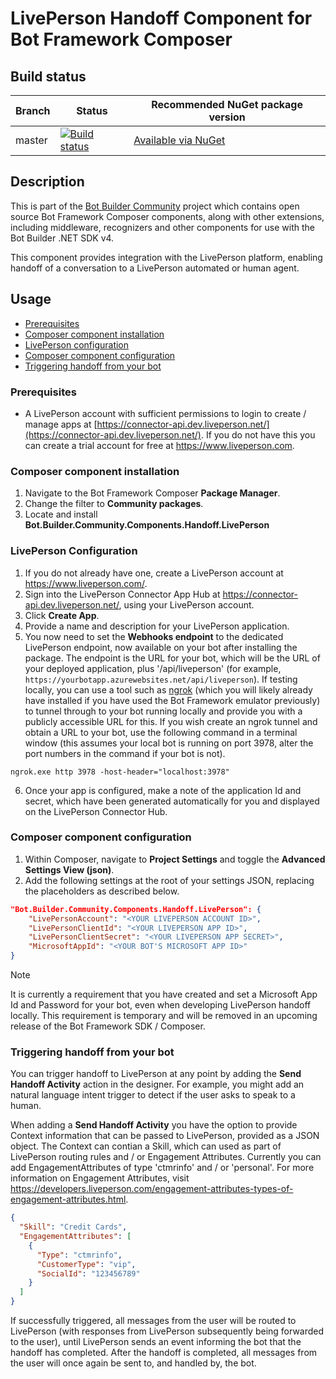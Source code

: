 ﻿# LivePerson Handoff Component for Bot Framework Composer

## Build status
| Branch | Status | Recommended NuGet package version |
| ------ | ------ | ------ |
| master | [![Build status](https://ci.appveyor.com/api/projects/status/b9123gl3kih8x9cb?svg=true)](https://ci.appveyor.com/project/garypretty/botbuilder-community) | [Available via NuGet](https://www.nuget.org/packages/Bot.Builder.Community.Components.Handoff.LivePerson/) |

## Description

This is part of the [Bot Builder Community](https://github.com/botbuildercommunity) project which contains open source Bot Framework Composer components, along with other extensions, including middleware, recognizers and other components for use with the Bot Builder .NET SDK v4.

This component provides integration with the LivePerson platform, enabling handoff of a conversation to a LivePerson automated or human agent.

## Usage

* [Prerequisites](#prerequisites)
* [Composer component installation](#composer-component-installation)
* [LivePerson configuration](#liveperson-configuration)
* [Composer component configuration](#composer-component-configuration)
* [Triggering handoff from your bot](#triggering-handoff-from-your-bot)

### Prerequisites

* A LivePerson account with sufficient permissions to login to create / manage apps at  [https://connector-api.dev.liveperson.net/](https://connector-api.dev.liveperson.net/). If you do not have this you can create a trial account for free at https://www.liveperson.com.

### Composer component installation

1. Navigate to the Bot Framework Composer **Package Manager**.
2. Change the filter to **Community packages**.
3. Locate and install **Bot.Builder.Community.Components.Handoff.LivePerson**

### LivePerson Configuration

1. If you do not already have one, create a LivePerson account at https://www.liveperson.com/.
2. Sign into the LivePerson Connector App Hub at https://connector-api.dev.liveperson.net/, using your LivePerson account.
3. Click **Create App**.
4. Provide a name and description for your LivePerson application.
5. You now need to set the **Webhooks endpoint** to the dedicated LivePerson endpoint, now available on your bot after installing the package. The endpoint is the URL for your bot, which will be the URL of your deployed application, plus '/api/liveperson' (for example, `https://yourbotapp.azurewebsites.net/api/liveperson`). If testing locally, you can use a tool such as [ngrok](https://www.ngrok.com) (which you will likely already have installed if you have used the Bot Framework emulator previously) to tunnel through to your bot running locally and provide you with a publicly accessible URL for this. If you wish create an ngrok tunnel and obtain a URL to your bot, use the following command in a terminal window (this assumes your local bot is running on port 3978, alter the port numbers in the command if your bot is not).
 
```
ngrok.exe http 3978 -host-header="localhost:3978"
```

6. Once your app is configured, make a note of the application Id and secret, which have been generated automatically for you and displayed on the LivePerson Connector Hub.

### Composer component configuration

1. Within Composer, navigate to **Project Settings** and toggle the **Advanced Settings View (json)**.
2. Add the following settings at the root of your settings JSON, replacing the placeholders as described below.

```json
"Bot.Builder.Community.Components.Handoff.LivePerson": {
    "LivePersonAccount": "<YOUR LIVEPERSON ACCOUNT ID>",
    "LivePersonClientId": "<YOUR LIVEPERSON APP ID>",
    "LivePersonClientSecret": "<YOUR LIVEPERSON APP SECRET>",
    "MicrosoftAppId": "<YOUR BOT'S MICROSOFT APP ID>"
}
```

> [!NOTE]
> It is currently a requirement that you have created and set a Microsoft App Id and Password for your bot, even when developing LivePerson handoff locally.  This requirement is temporary and will be removed in an upcoming release of the Bot Framework SDK / Composer.

### Triggering handoff from your bot

You can trigger handoff to LivePerson at any point by adding the **Send Handoff Activity** action in the designer. For example, you might add an natural language intent trigger to detect if the user asks to speak to a human.

When adding a **Send Handoff Activity** you have the option to provide Context information that can be passed to LivePerson, provided as a JSON object. The Context can contian a Skill, which can used as part of LivePerson routing rules and / or Engagement Attributes. Currently you can add EngagementAttributes of type 'ctmrinfo' and / or 'personal'. For more information on Engagement Attributes, visit https://developers.liveperson.com/engagement-attributes-types-of-engagement-attributes.html. 

```json
{
  "Skill": "Credit Cards",
  "EngagementAttributes": [
    {
      "Type": "ctmrinfo",
      "CustomerType": "vip",
      "SocialId": "123456789"
    }
  ]
}
```

If successfully triggered, all messages from the user will be routed to LivePerson (with responses from LivePerson subsequently being forwarded to the user), until LivePerson sends an event informing the bot that the handoff has completed. After the handoff is completed, all messages from the user will once again be sent to, and handled by, the bot.